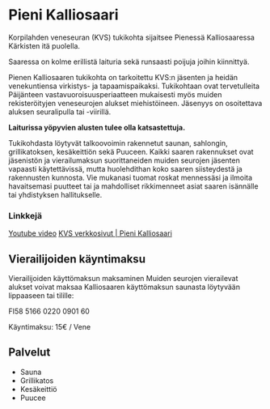 # Pieni Kalliosaari

Korpilahden veneseuran (KVS) tukikohta sijaitsee Pienessä Kalliosaaressa Kärkisten itä puolella.

Saaressa on kolme erillistä laituria sekä runsaasti poijuja joihin kiinnittyä.

Pienen Kalliosaaren tukikohta on tarkoitettu KVS:n jäsenten ja heidän venekuntiensa virkistys- ja tapaamispaikaksi. Tukikohtaan ovat tervetulleita Päijänteen vastavuoroisuusperiaatteen mukaisesti myös muiden rekisteröityjen veneseurojen alukset miehistöineen. Jäsenyys on osoitettava aluksen seuralipulla tai -viirillä.

**Laiturissa yöpyvien alusten tulee olla katsastettuja.**

Tukikohdasta löytyvät talkoovoimin rakennetut saunan, sahlongin, grillikatoksen, kesäkeittiön sekä Puuceen. Kaikki saaren rakennukset ovat jäsenistön ja vierailumaksun suorittaneiden muiden seurojen jäsenten vapaasti käytettävissä, mutta huolehdithan koko saaren siisteydestä ja rakennusten kunnosta. Vie mukanasi tuomat roskat mennessäsi ja ilmoita havaitsemasi puutteet tai ja mahdolliset rikkimenneet asiat saaren isännälle tai yhdistyksen hallitukselle.

### Linkkejä

[Youtube video](https://www.youtube.com/watch?v=0bZ5ZnUkavA&t=56s)
[KVS verkkosivut | Pieni Kalliosaari](https://www.korpilahdenveneseura.fi/pieni-kalliosaari/)

## Vierailijoiden käyntimaksu

Vierailijoiden käyttömaksun maksaminen
Muiden seurojen vierailevat alukset voivat maksaa Kalliosaaren käyttömaksun saunasta löytyvään lippaaseen tai tilille:

FI58 5166 0220 0901 60

Käyntimaksu: 15€ / Vene

## Palvelut

- Sauna
- Grillikatos
- Kesäkeittiö
- Puucee

